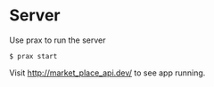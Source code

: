 #
# Server

Use prax to run the server

```
$ prax start
```

Visit http://market_place_api.dev/ to see app running.